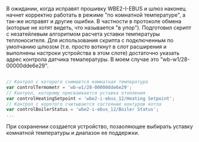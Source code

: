 В ожидании, когда исправят прошивку WBE2-I-EBUS и шлюз наконец начнет корректно работать в режиме "по комнатной температуре", а так-же исправят и другие ошибки. В частности в протоколе обмена (которые не хотят видеть, что называется "в упор"). Подготовил скрипт с незатейлевым алгоритмом расчета уставки температуры теплоносителя.
Для использования скрипта с подключенным по умолчанию шлюзом (т.е. просто воткнут в слот расширения и выполнены настроки устройства в этом слоте) достаточно указать адрес контрола датчика темапературы. В моем случае это "wb-w1/28-00000dde6e29".

```js

// Контрол с которого снимается комнатная температура
var controlTermometr = 'wb-w1/28-00000dde6e29';
// Контрол, которому присваивается уставка отопления
var controlHeatingSetpoint = 'wbe2-i-ebus_12/Heating Setpoint';
// Контрол с коротого считывается состояние контуров котла
var controlBoilerStatus = 'wbe2-i-ebus_12/Boiler Status';
...

```

При сохранении создается устройство, позаоляющее выбирать уставку комнатной температуры и диапазон ее поддержки.

